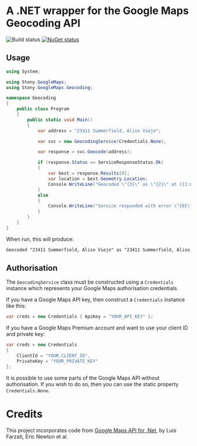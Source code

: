 # A .NET wrapper for the Google Maps Geocoding API
![Build status](https://ci.appveyor.com/api/projects/status/at6eyb00ipg1fvm1/branch/master?svg=true)
[![NuGet status](https://img.shields.io/nuget/v/Stony.GoogleMaps.Geocoding.svg)](https://www.nuget.org/packages/Stony.GoogleMaps.Geocoding)

## Usage

```c#
using System;

using Stony.GoogleMaps;
using Stony.GoogleMaps.Geocoding;

namespace Geocoding
{
    public class Program
    {
		public static void Main()
		{
			var address = "23411 Summerfield, Aliso Viejo";

			var svc = new GeocodingService(Credentials.None);

			var response = svc.Geocode(address);

			if (response.Status == ServiceResponseStatus.Ok)
			{
				var best = response.Results[0];
				var location = best.Geometry.Location;
				Console.WriteLine("Geocoded \"{3}\" as \"{2}\" at ({1:n4}, {0:n4})", location.Latitude, location.Longitude, best.FormattedAddress, address);
			}
			else
			{
				Console.WriteLine("Service responded with error \"{0}\"", response.Status);
			}
		}
    }
}
```

When run, this will produce:

```txt
Geocoded "23411 Summerfield, Aliso Viejo" as "23411 Summerfield, Aliso Viejo, CA 92656, USA" at (-117.7207, 33.5772)
```

## Authorisation

The `GeocodingService` class must be constructed using a `Credentials` instance which represents your Google Maps authorisation credentials.

If you have a Google Maps API key, then construct a `Credentials` instance like this:

```c#
var creds = new Credentials { ApiKey = "YOUR_API_KEY" };
```

If you have a Google Maps Premium account and want to use your client ID and private key:

```c#
var creds = new Credentials
{
	ClientId = "YOUR_CLIENT_ID",
	PrivateKey = "YOUR_PRIVATE_KEY"
};
```

It is possible to use some parts of the Google Maps API without authorisation. If you wish to do so, then you can use the static property `Credentials.None`.

# Credits

This project incorporates code from [Google Maps API for .Net](https://github.com/ericnewton76/gmaps-api-net), by Luis Farzati, Eric Newton et al.

